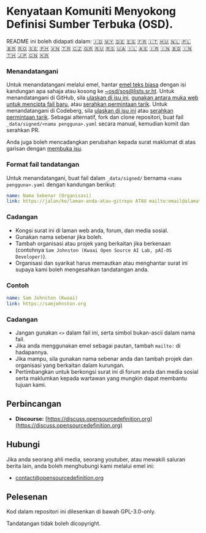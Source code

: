 # Kenyataan Komuniti Menyokong Definisi Sumber Terbuka (OSD).

README ini boleh didapati dalam:
[🇮🇩](README_ID.md)
[🇲🇾](README_MS.md)
[🇩🇪](README_DE.md)
[🇪🇸](README_ES.md)
[🇫🇷](README_FR.md)
[🇮🇹](README_IT.md)
[🇭🇺](README_HU.md)
[🇳🇱](README_NL.md)
[🇵🇱](README_PL.md)
[🇧🇷](README_PT-BR.md)
[🇷🇴](README_RO.md)
[🇸🇪](README_SV.md)
[🇵🇭](README_TL.md)
[🇻🇳](README_VI.md)
[🇹🇷](README_TR.md)
[🇨🇿](README_CS.md)
[🇬🇷](README_EL.md)
[🇷🇺](README_RU.md)
[🇷🇸](README_SR.md)
[🇺🇦](README_UK.md)
[🇮🇱](README_HE.md)
[🇦🇪](README_AR.md)
[🇮🇷](README_FA.md)
[🇮🇳](README_HI.md)
[🇧🇩](README_BN.md)
[🇮🇳](README_TA.md)
[🇹🇭](README_TH.md)
[🇯🇵](README_JA.md)
[🇨🇳](README_ZH-CN.md)
[🇰🇷](README_KO.md)

### Menandatangani

Untuk menandatangani melalui emel, hantar [emel teks biasa](https://useplaintext.email/) dengan isi kandungan apa sahaja atau kosong ke [~osd/sos@lists.sr.ht](mailto:~osd/sos@lists.sr.ht).
Untuk menandatangani di GitHub, sila [ulaskan di isu ini](https://github.com/OpenSourceDefinition/sos/issues/1), [gunakan antara muka web untuk mencipta fail baru](https://github.com/OpenSourceDefinition/sos/new/main/_data/signed), atau [serahkan permintaan tarik](https://github.com/OpenSourceDefinition/sos/pulls).
Untuk menandatangani di Codeberg, sila [ulaskan di isu ini](https://codeberg.org/osd/sos/issues/1) atau [serahkan permintaan tarik](https://codeberg.org/osd/sos/pulls).
Sebagai alternatif, fork dan clone repositori, buat fail `_data/signed/<nama pengguna>.yaml` secara manual, kemudian komit dan serahkan PR.

Anda juga boleh mencadangkan perubahan kepada surat maklumat di atas garisan dengan [membuka isu](https://codeberg.org/osd/sos/issues).

### Format fail tandatangan

Untuk menandatangani, buat fail dalam `_data/signed/` bernama `<nama pengguna>.yaml` dengan kandungan berikut:

```yaml
name: Nama Sebenar (Organisasi)
link: https://jalan/ke/laman-anda-atau-gitrepo ATAU mailto:email@alamat.nul
```

### Cadangan
- Kongsi surat ini di laman web anda, forum, dan media sosial.
- Gunakan nama sebenar jika boleh.
- Tambah organisasi atau projek yang berkaitan jika berkenaan (contohnya `Sam Johnston (Kwaai Open Source AI Lab, pAI-OS Developer)`).
- Organisasi dan syarikat harus memautkan atau menghantar surat ini supaya kami boleh mengesahkan tandatangan anda.

### Contoh

```yaml
name: Sam Johnston (Kwaai)
link: https://samjohnston.org
```

### Cadangan

- Jangan gunakan `<>` dalam fail ini, serta simbol bukan-ascii dalam nama fail.
- Jika anda menggunakan emel sebagai pautan, tambah `mailto:` di hadapannya.
- Jika mampu, sila gunakan nama sebenar anda dan tambah projek dan organisasi yang berkaitan dalam kurungan.
- Pertimbangkan untuk berkongsi surat ini di forum anda dan media sosial serta maklumkan kepada wartawan yang mungkin dapat membantu tujuan kami.

## Perbincangan

- **Discourse:** [https://discuss.opensourcedefinition.org](https://discuss.opensourcedefinition.org)

## Hubungi
Jika anda seorang ahli media, seorang youtuber, atau mewakili saluran berita lain, anda boleh menghubungi kami melalui emel ini:
- [contact@opensourcedefinition.org](mailto:contact@opensourcedefinition.org)

## Pelesenan
Kod dalam repositori ini dilesenkan di bawah GPL-3.0-only.

Tandatangan tidak boleh dicopyright.